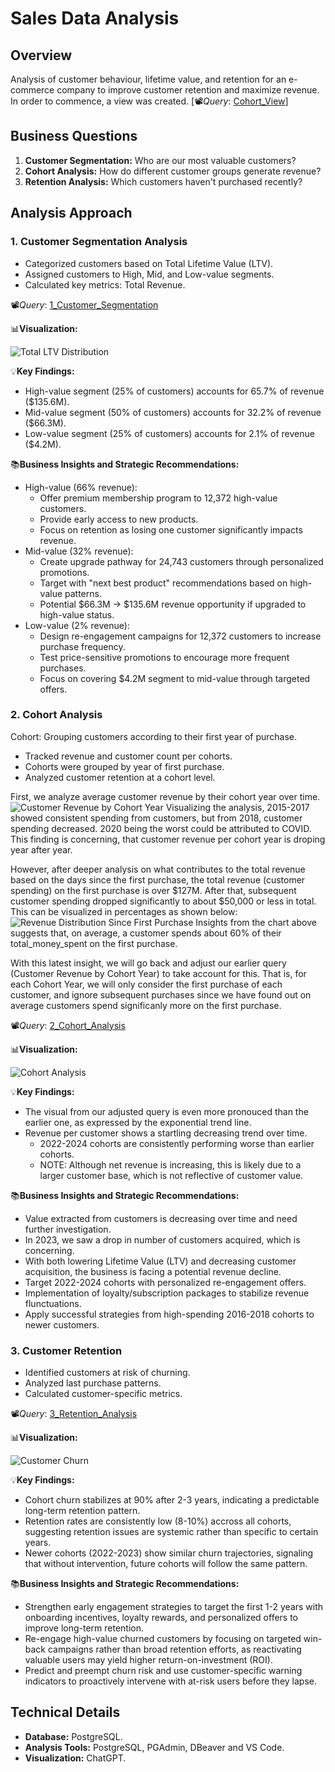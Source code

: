 # Sales Data Analysis

## Overview
Analysis of customer behaviour, lifetime value, and retention for an e-commerce company to improve customer retention and maximize revenue.
In order to commence, a view was created.
[📽️*Query*: [Cohort_View](Scripts/cohort_view.sql)]

## Business Questions
1. **Customer Segmentation:** Who are our most valuable customers?
2. **Cohort Analysis:** How do different customer groups generate revenue?
3. **Retention Analysis:** Which customers haven't purchased recently?

## Analysis Approach

### 1. Customer Segmentation Analysis
- Categorized customers based on Total Lifetime Value (LTV).
- Assigned customers to High, Mid, and Low-value segments.
- Calculated key metrics: Total Revenue.

📽️*Query*: [1_Customer_Segmentation](Scripts/1_customer_segmentation.sql)

📊**Visualization:**

![Total LTV Distribution](images/ltv_distribution_pie_chart.png)

💡**Key Findings:**
- High-value segment (25% of customers) accounts for 65.7% of revenue ($135.6M).
- Mid-value segment (50% of customers) accounts for 32.2% of revenue ($66.3M).
- Low-value segment (25% of customers) accounts for 2.1% of revenue ($4.2M).

📚**Business Insights and Strategic Recommendations:**
- High-value (66% revenue):
    * Offer premium membership program to 12,372 high-value customers.
    * Provide early access to new products.
    * Focus on retention as losing one customer significantly impacts revenue.
- Mid-value (32% revenue):
    * Create upgrade pathway for 24,743 customers through personalized promotions.
    * Target with "next best product" recommendations based on high-value patterns.
    * Potential $66.3M -> $135.6M revenue opportunity if upgraded to high-value status.
- Low-value (2% revenue):
    * Design re-engagement campaigns for 12,372 customers to increase purchase frequency.
    * Test price-sensitive promotions to encourage more frequent purchases.
    * Focus on covering $4.2M segment to mid-value through targeted offers.

### 2. Cohort Analysis
Cohort: Grouping customers according to their first year of purchase.
- Tracked revenue and customer count per cohorts.
- Cohorts were grouped by year of first purchase.
- Analyzed customer retention at a cohort level.

First, we analyze average customer revenue by their cohort year over time.
![Customer Revenue by Cohort Year](images/customer_revenue_cohort_year.png)
Visualizing the analysis, 2015-2017 showed consistent spending from customers, but from 2018, customer spending decreased. 2020 being the worst could be attributed to COVID. This finding is concerning, that customer revenue per cohort year is droping year after year.

However, after deeper analysis on what contributes to the total revenue based on the days since the first purchase, the total revenue (customer spending) on the first purchase is over $127M. After that, subsequent customer spending dropped significantly to about $50,000 or less in total. This can be visualized in percentages as shown below:
![Revenue Distribution Since First Purchase](images/revenue_distribution_since_first_purchase.png)
Insights from the chart above suggests that, on average, a customer spends about 60% of their total_money_spent on the first purchase.

With this latest insight, we will go back and adjust our earlier query (Customer Revenue by Cohort Year) to take account for this. That is, for each Cohort Year, we will only consider the first purchase of each customer, and ignore subsequent purchases since we have found out on average customers spend significanly more on the first purchase.

📽️*Query*: [2_Cohort_Analysis](Scripts/2_cohort_analysis.sql)

📊**Visualization:**

![Cohort Analysis](images/customer_revenue_cohort_year_adjusted.png)

💡**Key Findings:**
- The visual from our adjusted query is even more pronouced than the earlier one, as expressed by the exponential trend line.
- Revenue per customer shows a startling decreasing trend over time.
    - 2022-2024 cohorts are consistently performing worse than earlier cohorts.
    - NOTE: Although net revenue is increasing, this is likely due to a larger customer base, which is not reflective of customer value.

📚**Business Insights and Strategic Recommendations:**
- Value extracted from customers is decreasing over time and need further investigation.
- In 2023, we saw a drop in number of customers acquired, which is concerning.
- With both lowering Lifetime Value (LTV) and decreasing customer acquisition, the business is facing a potential revenue decline.
- Target 2022-2024 cohorts with personalized re-engagement offers.
- Implementation of loyalty/subscription packages to stabilize revenue flunctuations.
- Apply successful strategies from high-spending 2016-2018 cohorts to newer customers.

### 3. Customer Retention
- Identified customers at risk of churning.
- Analyzed last purchase patterns.
- Calculated customer-specific metrics.

📽️*Query*: [3_Retention_Analysis](Scripts/3_retention_analysis.sql)

📊**Visualization:**

![Customer Churn](images/customer_status_by_cohort_year.png)

💡**Key Findings:**
- Cohort churn stabilizes at 90% after 2-3 years, indicating a predictable long-term retention pattern.
- Retention rates are consistently low (8-10%) accross all cohorts, suggesting retention issues are systemic rather than specific to certain years.
- Newer cohorts (2022-2023) show similar churn trajectories, signaling that without intervention, future cohorts will follow the same pattern.

📚**Business Insights and Strategic Recommendations:**
- Strengthen early engagement strategies to target the first 1-2 years with onboarding incentives, loyalty rewards, and personalized offers to improve long-term retention.
- Re-engage high-value churned customers by focusing on targeted win-back campaigns rather than broad retention efforts, as reactivating valuable users may yield higher return-on-investment (ROI).
- Predict and preempt churn risk and use customer-specific warning indicators to proactively intervene with at-risk users before they lapse.

## Technical Details
- **Database:** PostgreSQL.
- **Analysis Tools:** PostgreSQL, PGAdmin, DBeaver and VS Code.
- **Visualization:** ChatGPT.